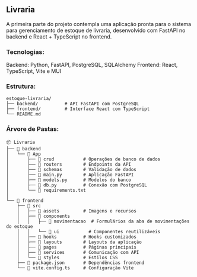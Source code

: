 ## Livraria

A primeira parte do projeto contempla uma aplicação pronta para o sistema para gerenciamento de estoque de livraria, desenvolvido com FastAPI no backend e React + TypeScript no frontend.

### Tecnologias: 

Backend: Python, FastAPI, PostgreSQL, SQLAlchemy
Frontend: React, TypeScript, Vite e MUI 

### Estrutura:
```
estoque-livraria/
├── backend/          # API FastAPI com PostgreSQL
├── frontend/         # Interface React com TypeScript
└── README.md
```

### Árvore de Pastas:

```
📦 Livraria
├── 📂 backend
│   └── 📂 App
│       ├── 📂 crud           # Operações de banco de dados
│       ├── 📂 routers        # Endpoints da API
│       ├── 📂 schemas        # Validação de dados
│       ├── 📜 main.py        # Aplicação FastAPI
│       ├── 📜 models.py      # Modelos do banco
│       ├── 📜 db.py          # Conexão com PostgreSQL
│       └── 📜 requirements.txt
│
└── 📂 frontend
    ├── 📂 src
    │   ├── 📂 assets         # Imagens e recursos
    │   ├── 📂 components
    │   │   ├── 📂 movimentacao  # Formulários da aba de movimentações do estoque
    │   │   └── 📂 ui           # Componentes reutilizáveis
    │   ├── 📂 hooks          # Hooks customizados
    │   ├── 📂 layouts        # Layouts da aplicação
    │   ├── 📂 pages          # Páginas principais
    │   ├── 📂 services       # Comunicação com API
    │   └── 📂 styles         # Estilos CSS
    ├── 📜 package.json       # Dependências frontend
    └── 📜 vite.config.ts     # Configuração Vite
```
